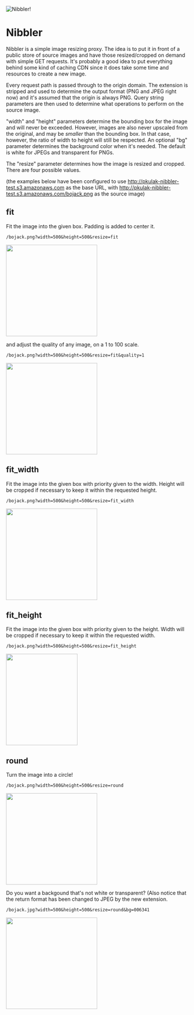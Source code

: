 ![Nibbler!](http://pkulak-nibbler-test.s3.amazonaws.com/nibbler.png)

Nibbler
=======

Nibbler is a simple image resizing proxy. The idea is to put it in front of a public store of source images and have
those resized/cropped on demand with simple GET requests. It's probably a good idea to put everything behind some kind
of caching CDN since it does take some time and resources to create a new image.

Every request path is passed through to the origin domain. The extension is stripped and used to determine the output
format (PNG and JPEG right now) and it's assumed that the origin is always PNG. Query string parameters are then used
to determine what operations to perform on the source image.

"width" and "height" parameters determine the bounding box for the image and will never be exceeded. However, images are
also never upscaled from the original, and may be _smaller_ than the bounding box. In that case, however, the ratio
of width to height will still be respected. An optional "bg" parameter determines the background color when it's needed.
The default is white for JPEGs and transparent for PNGs.

The "resize" parameter determines how the image is resized and cropped. There are four possible values.

(the examples below have been configured to use http://pkulak-nibbler-test.s3.amazonaws.com as the base URL, with
http://pkulak-nibbler-test.s3.amazonaws.com/bojack.png as the source image)

fit
---

Fit the image into the given box. Padding is added to center it.

    /bojack.png?width=500&height=500&resize=fit

<img src="http://pkulak-nibbler-test.s3.amazonaws.com/fit.png" width="250" height="250"/>

and adjust the quality of any image, on a 1 to 100 scale.

    /bojack.png?width=500&height=500&resize=fit&quality=1

<img src="http://pkulak-nibbler-test.s3.amazonaws.com/fit_q1.jpg" width="250" height="250"/>

fit_width
---------

Fit the image into the given box with priority given to the width. Height will be cropped if necessary to keep it within
the requested height.

    /bojack.png?width=500&height=500&resize=fit_width

<img src="http://pkulak-nibbler-test.s3.amazonaws.com/fit_width.png" width="250" height="250"/>

fit_height
---------

Fit the image into the given box with priority given to the height. Width will be cropped if necessary to keep it within
the requested width.

    /bojack.png?width=500&height=500&resize=fit_height

<img src="http://pkulak-nibbler-test.s3.amazonaws.com/fit_height.png" width="196" height="250"/>

round
-----

Turn the image into a circle!

    /bojack.png?width=500&height=500&resize=round

<img src="http://pkulak-nibbler-test.s3.amazonaws.com/round.png" width="250" height="250"/>

Do you want a backgound that's not white or transparent? (Also notice that the return format has been changed to JPEG
by the new extension.

    /bojack.jpg?width=500&height=500&resize=round&bg=006341
    
<img src="http://pkulak-nibbler-test.s3.amazonaws.com/round_006341.jpg" width="250" height="250"/>
